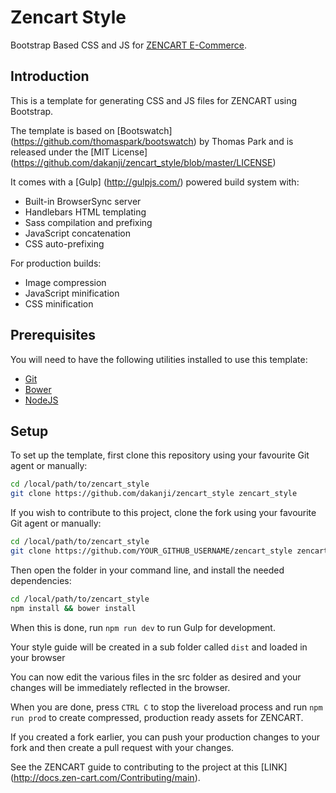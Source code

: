 # Zencart Style
Bootstrap Based CSS and JS for [ZENCART  E-Commerce](http://http://www.zen-cart.com).

## Introduction

This is a template for generating CSS and JS files for ZENCART using Bootstrap.

The template is based on [Bootswatch] (https://github.com/thomaspark/bootswatch) by Thomas Park and is released under the [MIT License] (https://github.com/dakanji/zencart_style/blob/master/LICENSE)

It comes with a [Gulp] (http://gulpjs.com/) powered build system with:
- Built-in BrowserSync server
- Handlebars HTML templating
- Sass compilation and prefixing
- JavaScript concatenation
- CSS auto-prefixing

For production builds:
- Image compression
- JavaScript minification
- CSS minification

## Prerequisites

You will need to have the following utilities installed to use this template:

- [Git](https://git-scm.com/)
- [Bower](https://bower.io/)
- [NodeJS](https://nodejs.org/en/)

## Setup

To set up the template, first clone this repository using your favourite Git agent or manually:

```bash
cd /local/path/to/zencart_style
git clone https://github.com/dakanji/zencart_style zencart_style
```

If you wish to contribute to this project, clone the fork using your favourite Git agent or manually:

```bash
cd /local/path/to/zencart_style
git clone https://github.com/YOUR_GITHUB_USERNAME/zencart_style zencart_style
```



Then open the folder in your command line, and install the needed dependencies:

```bash
cd /local/path/to/zencart_style
npm install && bower install
```

When this is done, run `npm run dev` to run Gulp for development. 

Your style guide will be created in a sub folder called `dist` and loaded in your browser

You can now edit the various files in the src folder as desired and your changes will be immediately reflected in the browser. 

When you are done, press `CTRL C` to stop the livereload process and run `npm run prod` to create compressed, production ready assets for ZENCART.

If you created a fork earlier, you can push your production changes to your fork and then create a pull request with your changes. 

See the ZENCART guide to contributing to the project at this [LINK] (http://docs.zen-cart.com/Contributing/main).
